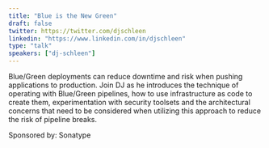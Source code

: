 ```yaml
---
title: "Blue is the New Green"
draft: false
twitter: https://twitter.com/djschleen
linkedin: "https://www.linkedin.com/in/djschleen"
type: "talk"
speakers: ["dj-schleen"]
---
```


Blue/Green deployments can reduce downtime and risk when pushing
applications to production. Join DJ as he introduces the technique of
operating with Blue/Green pipelines, how to use infrastructure as code
to create them, experimentation with security toolsets and the
architectural concerns that need to be considered when utilizing this
approach to reduce the risk of pipeline breaks.

Sponsored by: Sonatype
